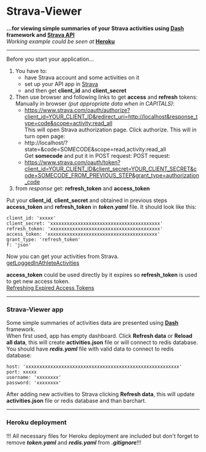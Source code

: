# Strava-Viewer  
**...for viewing simple summaries of your Strava activities using  [Dash](https://dash.plotly.com) framework and [Strava API](https://developers.strava.com)**  
*Working example could be seen at* **[Heroku](https://strava-viewer.herokuapp.com/)**

---

Before you start your application...  
1. You have to:
    - have Strava account and some activities on it
    - set up your API app in [Strava](https://developers.strava.com/docs/getting-started/#account)
    - and then get **client_id** and **client_secret**
2. Then use browser and following links to get **access** and **refresh** tokens:  
   Manually in browser *(put appropriate data when in CAPITALS)*:
   - https://www.strava.com/oauth/authorize?client_id=YOUR_CLIENT_ID&redirect_uri=http://localhost&response_type=code&scope=activity:read_all  
   This will open Strava authorization page. Click authorize. This will in turn open page:
   - http://localhost/?state=&code=SOMECODE&scope=read,activity:read_all  
   Get **somecode** and put it in POST request:
   POST request:
   - https://www.strava.com/oauth/token?client_id=YOUR_CLIENT_ID&client_secret=YOUR_CLIENT_SECRET&code=SOMECODE_FROM_PREVIOUS_STEP&grant_type=authorization_code
4. from *response* get: **refresh_token** and **access_token**

Put your **client_id**, **client_secret** and obtained in previous steps **access_token** and **refresh_token** in ***token.yaml*** file. It should look like this:
```{
client_id: 'xxxxx'
client_secret: 'xxxxxxxxxxxxxxxxxxxxxxxxxxxxxxxxxxxxxxxx'
refresh_token: 'xxxxxxxxxxxxxxxxxxxxxxxxxxxxxxxxxxxxxxxx'
access_token: 'xxxxxxxxxxxxxxxxxxxxxxxxxxxxxxxxxxxxxxxx'
grant_type: 'refresh_token'
f: 'json'
```
Now you can get your activities from Strava.  
[getLoggedInAthleteActivities](https://developers.strava.com/docs/reference/#api-Activities-getLoggedInAthleteActivities)

**access_token** could be used directly by it expires so **refresh_token** is used to get new access token.  
[Refreshing Expired Access Tokens](https://developers.strava.com/docs/authentication/#refreshingexpiredaccesstokens)

---

### Strava-Viewer app

Some simple summaries of activities data are presented using  **[Dash](https://dash.plotly.com)** framework.  
When first used, app has empty dashboard. Click **Refresh data** or **Reload all data**, this will create **activities.json** file or will connect to redis database.  
You should have ***redis.yaml*** file with valid data to connect to redis database:   
```
host: 'xxxxxxxxxxxxxxxxxxxxxxxxxxxxxxxxxxxxxxxxxxxxxxxxxxxxxxxx'
port: xxxxx
username: 'xxxxxxxx'
password: 'xxxxxxxx'
```
After adding new activities to Strava clicking **Refresh data**, this will update **activities.json** file or redis database and than barchart.

---

### Heroku deployment  
!!! All necessary files for Heroku deployment are included but don't forget to remove ***token.yaml*** and ***redis.yaml*** from ***.gitignore***!!!
